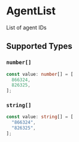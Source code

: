 # AgentList

List of agent IDs


## Supported Types

### `number[]`

```typescript
const value: number[] = [
  866324,
  826325,
];
```

### `string[]`

```typescript
const value: string[] = [
  "866324",
  "826325",
];
```

